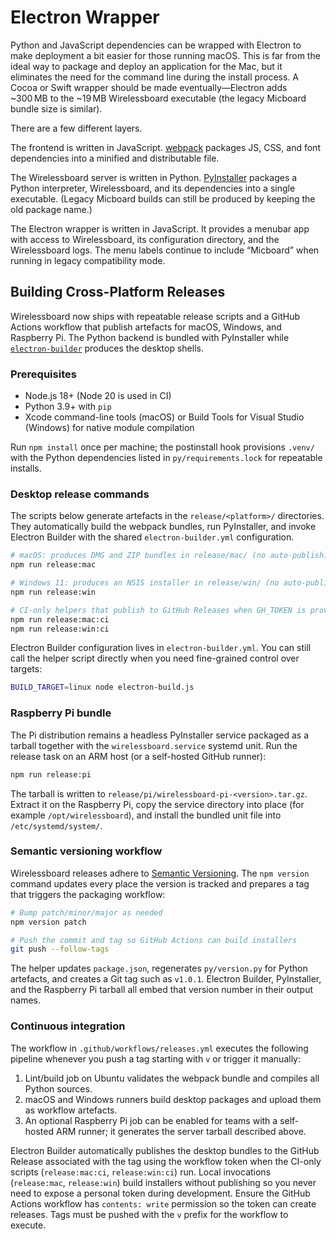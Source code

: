 # Electron Wrapper
Python and JavaScript dependencies can be wrapped with Electron to make deployment a bit easier for those running macOS. This is far from the ideal way to package and deploy an application for the Mac, but it eliminates the need for the command line during the install process. A Cocoa or Swift wrapper should be made eventually—Electron adds ~300 MB to the ~19 MB Wirelessboard executable (the legacy Micboard bundle size is similar).

There are a few different layers.

The frontend is written in JavaScript. [webpack](https://webpack.js.org) packages JS, CSS, and font dependencies into a minified and distributable file.

The Wirelessboard server is written in Python. [PyInstaller](https://pyinstaller.readthedocs.io/en/stable/) packages a Python interpreter, Wirelessboard, and its dependencies into a single executable. (Legacy Micboard builds can still be produced by keeping the old package name.)

The Electron wrapper is written in JavaScript. It provides a menubar app with access to Wirelessboard, its configuration directory, and the Wirelessboard logs. The menu labels continue to include “Micboard” when running in legacy compatibility mode.

## Building Cross-Platform Releases
Wirelessboard now ships with repeatable release scripts and a GitHub Actions workflow that publish artefacts for macOS, Windows, and Raspberry Pi. The Python backend is bundled with PyInstaller while [`electron-builder`](https://www.electron.build) produces the desktop shells.

### Prerequisites
* Node.js 18+ (Node 20 is used in CI)
* Python 3.9+ with `pip`
* Xcode command-line tools (macOS) or Build Tools for Visual Studio (Windows) for native module compilation

Run `npm install` once per machine; the postinstall hook provisions `.venv/` with the Python dependencies listed in `py/requirements.lock` for repeatable installs.

### Desktop release commands
The scripts below generate artefacts in the `release/<platform>/` directories. They automatically build the webpack bundles, run PyInstaller, and invoke Electron Builder with the shared `electron-builder.yml` configuration.

```bash
# macOS: produces DMG and ZIP bundles in release/mac/ (no auto-publish)
npm run release:mac

# Windows 11: produces an NSIS installer in release/win/ (no auto-publish)
npm run release:win

# CI-only helpers that publish to GitHub Releases when GH_TOKEN is provided
npm run release:mac:ci
npm run release:win:ci
```

Electron Builder configuration lives in `electron-builder.yml`. You can still call the helper script directly when you need fine-grained control over targets:

```bash
BUILD_TARGET=linux node electron-build.js
```

### Raspberry Pi bundle
The Pi distribution remains a headless PyInstaller service packaged as a tarball together with the `wirelessboard.service` systemd unit. Run the release task on an ARM host (or a self-hosted GitHub runner):

```bash
npm run release:pi
```

The tarball is written to `release/pi/wirelessboard-pi-<version>.tar.gz`. Extract it on the Raspberry Pi, copy the service directory into place (for example `/opt/wirelessboard`), and install the bundled unit file into `/etc/systemd/system/`.

### Semantic versioning workflow
Wirelessboard releases adhere to [Semantic Versioning](https://semver.org/). The `npm version` command updates every place the version is tracked and prepares a tag that triggers the packaging workflow:

```bash
# Bump patch/minor/major as needed
npm version patch

# Push the commit and tag so GitHub Actions can build installers
git push --follow-tags
```

The helper updates `package.json`, regenerates `py/version.py` for Python artefacts, and creates a Git tag such as `v1.0.1`. Electron Builder, PyInstaller, and the Raspberry Pi tarball all embed that version number in their output names.

### Continuous integration
The workflow in `.github/workflows/releases.yml` executes the following pipeline whenever you push a tag starting with `v` or trigger it manually:

1. Lint/build job on Ubuntu validates the webpack bundle and compiles all Python sources.
2. macOS and Windows runners build desktop packages and upload them as workflow artefacts.
3. An optional Raspberry Pi job can be enabled for teams with a self-hosted ARM runner; it generates the server tarball described above.

Electron Builder automatically publishes the desktop bundles to the GitHub Release associated with the tag using the workflow token when the CI-only scripts (`release:mac:ci`, `release:win:ci`) run. Local invocations (`release:mac`, `release:win`) build installers without publishing so you never need to expose a personal token during development. Ensure the GitHub Actions workflow has `contents: write` permission so the token can create releases. Tags must be pushed with the `v` prefix for the workflow to execute.
